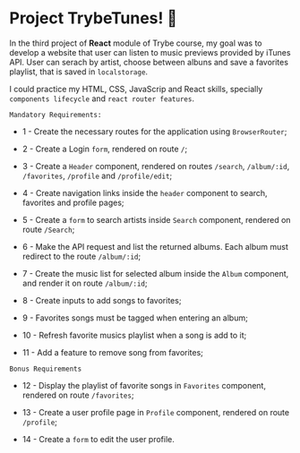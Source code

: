# Project TrybeTunes! 🚀

In the third project of **React** module of Trybe course, my goal was to develop a website that user can listen to music previews provided by iTunes API. User can serach by artist, choose between albuns and save a favorites playlist, that is saved in `localstorage`.

I could practice my HTML, CSS, JavaScrip and React skills, specially `components lifecycle` and `react router features`.

`Mandatory Requirements:`

- 1 - Create the necessary routes for the application using `BrowserRouter`;

- 2 - Create a Login `form`, rendered on route `/`;

- 3 - Create a `Header` component, rendered on routes `/search`, `/album/:id`, `/favorites`, `/profile` and `/profile/edit`;

- 4 - Create navigation links inside the `header` component to search, favorites and profile pages;

- 5 - Create a `form` to search artists inside `Search` component, rendered on route `/Search`;

- 6 - Make the API request and list the returned albums. Each album must redirect to the route `/album/:id`;

- 7 - Create the music list for selected album inside the `Album` component, and render it on route `/album/:id`;

- 8 - Create inputs to add songs to favorites;

- 9 - Favorites songs must be tagged when entering an album;

- 10 - Refresh favorite musics playlist when a song is add to it;

- 11 - Add a feature to remove song from favorites;

`Bonus Requirements`

- 12 - Display the playlist of favorite songs in `Favorites` component, rendered on route `/favorites`;

- 13 - Create a user profile page in `Profile` component, rendered on route `/profile`;

- 14 - Create a `form` to edit the user profile.
